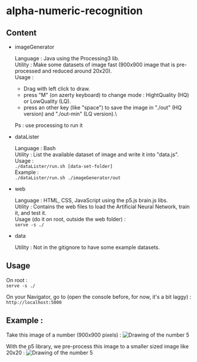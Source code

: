 # alpha-numeric-recognition

## Content

* imageGenerator
  
  Language : Java using the Processing3 lib.\
  Utility : Make some datasets of image fast (900x900 image that is pre-processed and reduced around 20x20).\
  Usage : 
  * Drag with left click to draw.
  * press "M" (on azerty keyboard) to change mode : HightQuality (HQ) or LowQuality (LQ).
  * press an other key (like "space") to save the image in "./out" (HQ version) and "./out-min" (LQ version).\
  
  Ps : use processing to run it

* dataLister
  
  Language : Bash\
  Utility : List the available dataset of image and write it into "data.js".\
  Usage : \
  ```./dataLister/run.sh [data-set-folder]```\
  Example : \
  ```./dataLister/run.sh ./imageGenerator/out```

* web
  
  Language : HTML, CSS, JavaScript using the p5.js brain.js libs.\
  Utility : Contains the web files to load the Artificial Neural Network, train it, and test it.\
  Usage (do it on root, outside the web folder) :\
  ```serve -s ./```

* data
  
  Utility : Not in the gitignore to have some example datasets.

## Usage

On root : \
```serve -s ./```

On your Navigator, go to (open the console before, for now, it's a bit laggy) :\
```http://localhost:5000```

## Example :

Take this image of a number (900x900 pixels) :
![Drawing of the number 5](./data/numbers_v3/5_2020-6-17-0-16-43-11711.png)

With the p5 library, we pre-process this image to a smaller sized image like 20x20 :
![Drawing of the number 5](./data/numbers_min_v3/5_2020-6-17-0-16-43-11711.png)
